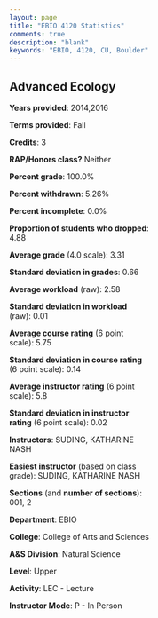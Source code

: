 ```yaml
---
layout: page
title: "EBIO 4120 Statistics"
comments: true
description: "blank"
keywords: "EBIO, 4120, CU, Boulder"
--- 
```

<head>
<script src="https://ajax.googleapis.com/ajax/libs/jquery/2.1.3/jquery.min.js"></script>
<script src="https://dl.dropboxusercontent.com/s/pc42nxpaw1ea4o9/highcharts.js?dl=0"></script>
<!-- <script src="../assets/js/highcharts.js"></script> -->
<style type="text/css">@font-face {
	font-family: "Bebas Neue";
	src: url(https://www.filehosting.org/file/details/544349/BebasNeue%20Regular.otf) format("opentype");
	}
	h1.Bebas { 
		font-family: "Bebas Neue", Verdana, Tahoma;
	}
</style>
</head>
<body>
	<div id="container" style="float: right; width: 45%; height: 88%; margin-left: 2.5%; margin-right: 2.5%;"></div>
	<script language="JavaScript">
		$(document).ready(function() {
		var chart = {type: 'column'};
		var title = {text: 'Grade Distribution'};
		var xAxis = {categories: ['A','B','C','D','F'],crosshair: true};
		var yAxis = {min: 0,title: {text: 'Percentage'}};
		var tooltip = {headerFormat: '<center><b><span style="font-size:20px">{point.key}</span></b></center>',
		               pointFormat: '<td style="padding:0"><b>{point.y:.1f}%</b></td>',
		               footerFormat: '</table>',shared: true,useHTML: true};
		var plotOptions = {column: {pointPadding: 0.0,borderWidth: 0}};  
		var credits = {enabled: false};var series= [{name: 'Percent',data: [43.59,46.15,10.26,0.0,0.0,]}];
		var json = {};
		json.chart = chart;
		json.title = title;
		json.tooltip = tooltip;
		json.xAxis = xAxis;
		json.yAxis = yAxis;  
		json.series = series;
		json.plotOptions = plotOptions;  
		json.credits = credits;
		$('#container').highcharts(json);
	});
	</script>
</body>
			   
## Advanced Ecology

**Years provided**: 2014,2016

**Terms provided**: Fall

**Credits**: 3

**RAP/Honors class?** Neither

**Percent grade**: 100.0%

**Percent withdrawn**: 5.26%

**Percent incomplete**: 0.0%

**Proportion of students who dropped**: 4.88

**Average grade** (4.0 scale): 3.31

**Standard deviation in grades**: 0.66

**Average workload** (raw): 2.58

**Standard deviation in workload** (raw): 0.01

**Average course rating** (6 point scale): 5.75

**Standard deviation in course rating** (6 point scale): 0.14

**Average instructor rating** (6 point scale): 5.8

**Standard deviation in instructor rating** (6 point scale): 0.02

**Instructors**: SUDING, KATHARINE NASH

**Easiest instructor** (based on class grade): SUDING, KATHARINE NASH

**Sections** (and **number of sections**): 001, 2

**Department**: EBIO

**College**: College of Arts and Sciences

**A&S Division**: Natural Science

**Level**: Upper

**Activity**: LEC - Lecture

**Instructor Mode**: P  - In Person